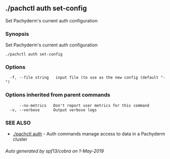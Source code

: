## ./pachctl auth set-config

Set Pachyderm's current auth configuration

### Synopsis


Set Pachyderm's current auth configuration

```
./pachctl auth set-config
```

### Options

```
  -f, --file string   input file (to use as the new config (default "-")
```

### Options inherited from parent commands

```
      --no-metrics   Don't report user metrics for this command
  -v, --verbose      Output verbose logs
```

### SEE ALSO
* [./pachctl auth](./pachctl_auth.md)	 - Auth commands manage access to data in a Pachyderm cluster

###### Auto generated by spf13/cobra on 1-May-2019
